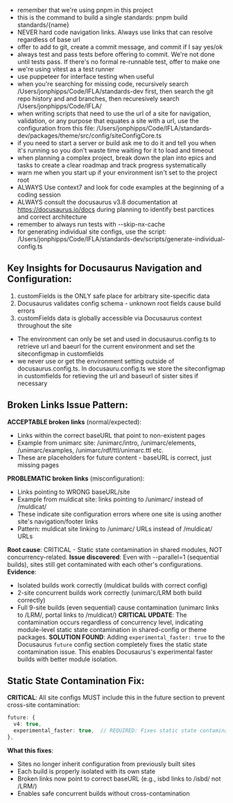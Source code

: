 - remember that we're using pnpm in this project
- this is the command to build a single standards: pnpm build standards/{name}
- NEVER hard code navigation links. Always use links that can resolve regardless of base url
- offer to add to git, create a commit message, and commit if I say yes/ok
- always test and pass tests before offering to commit. We're not done until tests pass. If there's no formal re-runnable test, offer to make one
- we're using vitest as a test runner
- use puppeteer for interface testing when useful
- when you're searching for missing code, recursively search /Users/jonphipps/Code/IFLA/standards-dev first, then search the git repo history and and branches, then recuresively search /Users/jonphipps/Code/IFLA/
- when writing scripts that need to use the url of a site for navigation, validation, or any purpose that equates a site with a url, use the configuration from this file: /Users/jonphipps/Code/IFLA/standards-dev/packages/theme/src/config/siteConfigCore.ts
- if you need to start a server or build ask me to do it and tell you when it's running so you don't waste time waiting for it to load and timeout
- when planning a complex project, break down the plan into epics and tasks to create a clear roadmap and track progress systematically
- warn me when you start up if your environment isn't set to the project root
- ALWAYS Use context7 and look for code examples at the beginning of a coding session
- ALWAYS consult the docusaurus v3.8 documentation at https://docusaurus.io/docs during planning to identify best parctices and correct architecture
- remember to always run tests with --skip-nx-cache
- for generating individual site configs, use the script: /Users/jonphipps/Code/IFLA/standards-dev/scripts/generate-individual-config.ts

## Key Insights for Docusaurus Navigation and Configuration:

  1. customFields is the ONLY safe place for arbitrary site-specific data
  2. Docusaurus validates config schema - unknown root fields cause build errors
  3. customFields data is globally accessible via Docusaurus context throughout the site

- The environment can only be set and used in docusaurus.config.ts to retrieve url and baeurl for the current environment and set the siteconfigmap in customfields
- we never use or get the environment setting outside of docusaurus.config.ts. In docusauru.config.ts we store the siteconfigmap in customfields for retieving the url and baseurl of sister sites if necessary

## Broken Links Issue Pattern:

**ACCEPTABLE broken links** (normal/expected):
- Links within the correct baseURL that point to non-existent pages
- Example from unimarc site: /unimarc/intro, /unimarc/elements, /unimarc/examples, /unimarc/rdf/ttl/unimarc.ttl etc.
- These are placeholders for future content - baseURL is correct, just missing pages

**PROBLEMATIC broken links** (misconfiguration):
- Links pointing to WRONG baseURL/site 
- Example from muldicat site: links pointing to /unimarc/ instead of /muldicat/
- These indicate site configuration errors where one site is using another site's navigation/footer links
- Pattern: muldicat site linking to /unimarc/ URLs instead of /muldicat/ URLs

**Root cause**: CRITICAL - Static state contamination in shared modules, NOT concurrency-related.
**Issue discovered**: Even with --parallel=1 (sequential builds), sites still get contaminated with each other's configurations.
**Evidence**: 
- Isolated builds work correctly (muldicat builds with correct config)
- 2-site concurrent builds work correctly (unimarc/LRM both build correctly)  
- Full 9-site builds (even sequential) cause contamination (unimarc links to /LRM/, portal links to /muldicat/)
**CRITICAL UPDATE**: The contamination occurs regardless of concurrency level, indicating module-level static state contamination in shared-config or theme packages.
**SOLUTION FOUND**: Adding `experimental_faster: true` to the Docusaurus `future` config section completely fixes the static state contamination issue. This enables Docusaurus's experimental faster builds with better module isolation.

## Static State Contamination Fix:

**CRITICAL**: All site configs MUST include this in the future section to prevent cross-site contamination:
```typescript
future: {
  v4: true,
  experimental_faster: true,  // REQUIRED: Fixes static state contamination
},
```

**What this fixes**:
- Sites no longer inherit configuration from previously built sites
- Each build is properly isolated with its own state
- Broken links now point to correct baseURL (e.g., isbd links to /isbd/ not /LRM/)
- Enables safe concurrent builds without cross-contamination
